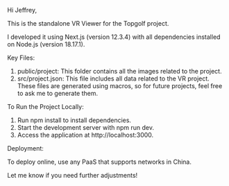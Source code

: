 Hi Jeffrey,

This is the standalone VR Viewer for the Topgolf project.

I developed it using Next.js (version 12.3.4) with all dependencies installed on Node.js (version 18.17.1).

Key Files:

1. public/project: This folder contains all the images related to the project.
2. src/project.json: This file includes all data related to the VR project.
   These files are generated using macros, so for future projects, feel free to ask me to generate them.

To Run the Project Locally:

1. Run npm install to install dependencies.
2. Start the development server with npm run dev.
3. Access the application at http://localhost:3000.

Deployment:

To deploy online, use any PaaS that supports networks in China.

Let me know if you need further adjustments!
